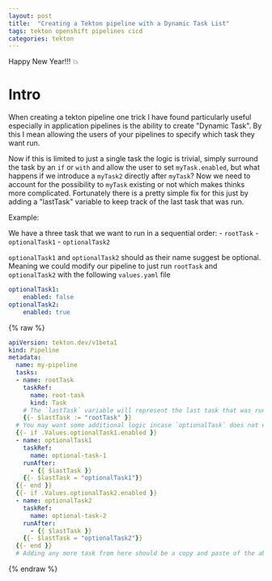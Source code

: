 ```yaml
---
layout: post
title:  "Creating a Tekton pipeline with a Dynamic Task List"
tags: tekton openshift pipelines cicd
categories: tekton
---
```


Happy New Year!!! :boom:

# Intro

When creating a tekton pipeline one trick I have found particularly useful especially in application pipelines is the ability to create "Dynamic Task". By this I mean allowing the users of your pipelines to specify which task they want run. 

Now if this is limited to just a single task the logic is trivial, simply surround the task by an `if` or `with` and allow the user to set `myTask.enabled`, but what happens if we introduce a `myTask2` directly after `myTask`? Now we need to account for the possibility to `myTask` existing or not which makes thinks more complicated. Fortunately there is a pretty simple fix for this just by adding a "lastTask" variable to keep track of the last task that was run.


Example:

We have a three task that we want to run in a sequential order:
    - `rootTask`
    - `optionalTask1`
    - `optionalTask2`

`optionalTask1` and `optionalTask2` should as their name suggest be optional. Meaning we could modify our pipeline to just run `rootTask` and `optionalTask2` with the following `values.yaml` file

``` yaml
optionalTask1:
    enabled: false
optionalTask2:
    enabled: true
```

{% raw %}
```yaml
apiVersion: tekton.dev/v1beta1
kind: Pipeline
metadata:
  name: my-pipeline
  tasks:
  - name: rootTask
    taskRef:
      name: root-task
      kind: Task
    # The `lastTask` variable will represent the last task that was run
    {{- $lastTask := "rootTask" }}
  # You may want some additional logic incase `optionalTask` does not exist
  {{- if .Values.optionalTask1.enabled }}
  - name: optionalTask1
    taskRef:
      name: optional-task-1
    runAfter:
      - {{ $lastTask }}
    {{- $lastTask = "optionalTask1"}}
  {{- end }}
  {{- if .Values.optionalTask2.enabled }}
  - name: optionalTask2
    taskRef:
      name: optional-task-2
    runAfter:
      - {{ $lastTask }}
    {{- $lastTask = "optionalTask2"}}
  {{- end }}
  # Adding any more task from here should be a copy and paste of the above logic.
```
{% endraw %}
